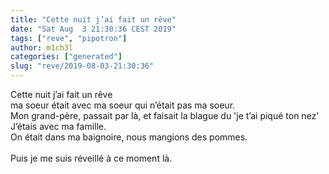 ```yaml
---
title: "Cette nuit j’ai fait un rêve"
date: "Sat Aug  3 21:30:36 CEST 2019"
tags: ["reve", "pipotron"]
author: m1ch3l
categories: ["generated"]
slug: "reve/2019-08-03-21:30:36"
---
```


Cette nuit j’ai fait un rêve<br>
ma soeur était avec ma soeur qui n’était pas ma soeur.<br>
Mon grand-père, passait par là, et faisait la blague du 'je t’ai piqué ton nez'<br>
J’étais avec ma famille.<br>
On était dans ma baignoire, nous mangions des pommes.<br>
<br>
Puis je me suis réveillé à ce moment là.<br>
<br>
